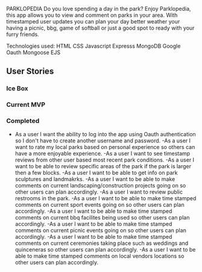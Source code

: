 PARKLOPEDIA
Do you love spending a day in the park?  Enjoy Parklopedia, this app allows you to view and comment on parks in your area.  With timestamped user updates you can plan your day better weather your having a picnic, bbg, game of softball or just a good spot to ready with your furry friends.

Technologies used:
HTML
CSS
Javascript
Expresss
MongoDB
Google Oauth
Mongoose
EJS

## User Stories

### Ice Box 

### Current MVP

### Completed
 - As a user I want the ability to log into the app using Oauth authentication so I don't have to create another username and password.
 -As a user I want to rate my local parks based on personal experience so others can have a more enjoyable experience.
 -As a user I want to see timestamp reviews from other user based most recent park conditions.
 -As a user I want to be able to review specific areas of the park if the park is larger then a few blocks.
 -As a user I want to be able to get info on park sculptures and landmakrks.
 -As a user I want to be able to make comments on current landscaping/construction projects going on so other users can plan accordingly.
 -As a user I want to review public restrooms in the park.
 -As a user I want to be able to make time stamped comments on current sport events going on so other users can plan accordingly.
 -As a user I want to be able to make time stamped comments on current bbq facilites being used so other users can plan accordingly.
 -As a user I want to be able to make time stamped comments on current picnic events going on so other users can plan accordingly.
 -As a user I want to be able to make time stamped comments on current ceremonies taking place such as weddings and quinceneras so other users can plan accordingly.
 -As a user I want to be able to make time stamped comments on local vendors locations so other users can plan accordingly.